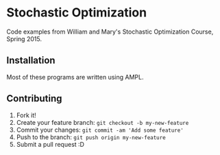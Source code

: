 # Stochastic Optimization

Code examples from William and Mary's Stochastic Optimization Course, Spring 2015.

## Installation

Most of these programs are written using AMPL. 

## Contributing

1. Fork it!
2. Create your feature branch: `git checkout -b my-new-feature`
3. Commit your changes: `git commit -am 'Add some feature'`
4. Push to the branch: `git push origin my-new-feature`
5. Submit a pull request :D
